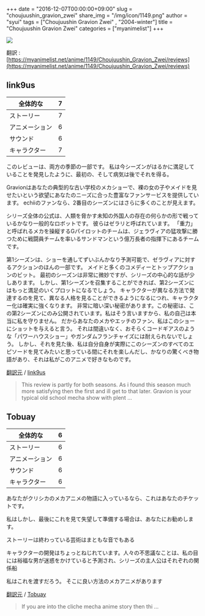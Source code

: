 +++
date = "2016-12-07T00:00:00+09:00"
slug = "choujuushin_gravion_zwei"
share_img = "/img/icon/1149.png"
author = "syui"
tags = ["Choujuushin Gravion Zwei" , "2004-winter"]
title = "Choujuushin Gravion Zwei"
categories = ["myanimelist"]
+++

![](https://myanimelist.cdn-dena.com/images/anime/11/75167.jpg)


<!--more-->

翻訳 : [https://myanimelist.net/anime/1149/Choujuushin_Gravion_Zwei/reviews](https://myanimelist.net/anime/1149/Choujuushin_Gravion_Zwei/reviews)


## link9us



全体的な|  7
--- | ---
ストーリー|  7
アニメーション|  6
サウンド|  6
キャラクター|  7

このレビューは、両方の季節の一部です。 私は今シーズンがはるかに満足していることを発見したように、最初の、そして病気は後でそれを得る。

Gravionはあなたの典型的な古い学校のメカショーで、裸の女の子やメイドを見せたいという欲望にあなたのニーズに合った豊富なファンサービスを提供しています。  echiiのファンなら、2番目のシーズンにはさらに多くのことが見えます。

シリーズ全体の公式は、人類を脅かす未知の外国人の存在の何らかの形で戦っているかなり一般的なロボットです。 彼らはゼラリと呼ばれています。  「重力」と呼ばれるメカを操縦するGパイロットのチームは、ジェラヴィアの猛攻撃に勝つために戦闘員チームを率いるサンドマンという億万長者の指揮下にあるチームです。

第1シーズンは、ショーを通してずいぶんかなり予測可能で、ゼラヴィアに対するアクションのほんの一部です。 メイドと多くのコメディーとトップアクションのビット。 最初のシーズンは非常に微妙ですが、シリーズの中心的な話が少しあります。 しかし、第1シーズンを召集することができれば、第2シーズンにはもっと満足のいくプロットになるでしょう。 キャラクターが異なる方法で発達するのを見て、異なる人格を見ることができるようになるにつれ、キャラクター化は確実に強くなります。 非常に暗い深い秘密があります。この秘密は、この第2シーズンにのみ公開されています。私はそう言いますから、私の自己は本当に私を守りません。 だからあなたのメカやエッチのファン、私はこのショーにショットを与えると言う。 それは間違いなく、おそらくコードギアスのような「パワーハウスショー」やガンダムフランチャイズには耐えられないでしょう。 しかし、それを見た後、私は自分自身が実際にこのシーズンのすべてのエピソードを見てみたいと思っている間にそれを楽しんだし、かなりの驚くべき物語があり、それは私がこのアニメで好きなものです。

[翻訳元](https://myanimelist.net/reviews.php?id=33537) / [link9us](https://myanimelist.net/profile/link9us/reviews)


> This review is partly for both seasons. As i found this season much more satisfying then the first and ill get to that later.    Gravion is your typical old school mecha show with plent ...

## Tobuay



全体的な|  6
--- | ---
ストーリー|  6
アニメーション|  6
サウンド|  6
キャラクター|  6

あなたがクリシカのメカアニメの物語に入っているなら、これはあなたのチケットです。

私はしかし、最後にこれを見て失望して準備する場合は、あなたにお勧めします。

ストーリーは終わっている芸術はまともな音でもある

キャラクターの開発はちょっとねじれています。人々の不思議なことは、私の目には裕福な男が迷惑をかけていると予測され、シリーズの主人公はそれぞれの関係船

私はこれを渡すだろう。 そこに良い方法のメカアニメがあります

[翻訳元](https://myanimelist.net/reviews.php?id=36014) / [Tobuay](https://myanimelist.net/profile/Tobuay/reviews)


> If you are into the cliche mecha anime story then thi ...
